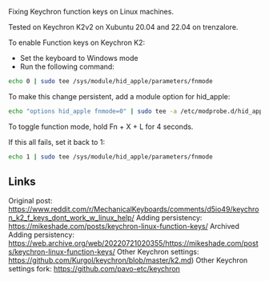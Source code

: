 Fixing Keychron function keys on Linux machines.

Tested on Keychron K2v2 on Xubuntu 20.04 and 22.04 on trenzalore.

To enable Function keys on Keychron K2:
+ Set the keyboard to Windows mode
+ Run the following command:

```sh
echo 0 | sudo tee /sys/module/hid_apple/parameters/fnmode
```

To make this change persistent, add a module option for hid_apple:

```sh
echo "options hid_apple fnmode=0" | sudo tee -a /etc/modprobe.d/hid_apple.conf
```

To toggle function mode, hold Fn + X + L for 4 seconds.

If this all fails, set it back to 1:

```sh
echo 1 | sudo tee /sys/module/hid_apple/parameters/fnmode
```

## Links
Original post: https://www.reddit.com/r/MechanicalKeyboards/comments/d5io49/keychron_k2_f_keys_dont_work_w_linux_help/
Adding persistency: https://mikeshade.com/posts/keychron-linux-function-keys/
Archived Adding persistency: https://web.archive.org/web/20220721020355/https://mikeshade.com/posts/keychron-linux-function-keys/
Other Keychron settings: https://github.com/Kurgol/keychron/blob/master/k2.md)
Other Keychron settings fork: https://github.com/pavo-etc/keychron
